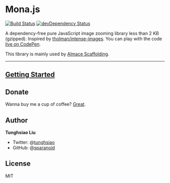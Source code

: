 # Mona.js

[![Build Status](https://travis-ci.org/sparanoid/lightense-images.svg?branch=master)](https://travis-ci.org/sparanoid/lightense-images)
[![devDependency Status](https://david-dm.org/sparanoid/lightense-images/dev-status.svg?theme=shields.io)](https://david-dm.org/sparanoid/lightense-images?type=dev)

A dependency-free pure JavaScript image zooming library less than 2 KB (gzipped). Inspired by [tholman/intense-images](https://github.com/tholman/intense-images). You can play with the code [live on CodePen](http://codepen.io/sparanoid/pen/yOJyjV).

This library is mainly used by [Almace Scaffolding](https://github.com/sparanoid/almace-scaffolding).

-----

## [Getting Started](http://sparanoid.com/work/lightense-images/)

## Donate

Wanna buy me a cup of coffee? [Great](http://sparanoid.com/donate/).

## Author

**Tunghsiao Liu**

- Twitter: @[tunghsiao](http://twitter.com/tunghsiao)
- GitHub: @[sparanoid](http://github.com/sparanoid)

## License

MIT
